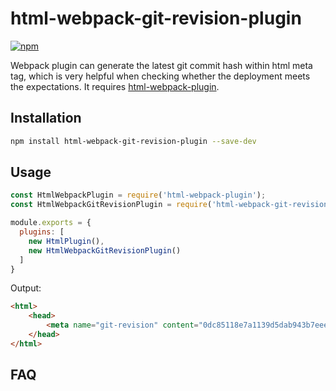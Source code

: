 # html-webpack-git-revision-plugin

[![npm](https://img.shields.io/npm/v/html-webpack-git-revision-plugin.svg)](https://www.npmjs.com/package/html-webpack-git-revision-plugin)

Webpack plugin can generate the latest git commit hash within html meta tag, which is very helpful when checking whether the deployment meets the expectations. It requires [html-webpack-plugin](https://github.com/jantimon/html-webpack-plugin).

## Installation

``` sh
npm install html-webpack-git-revision-plugin --save-dev
```

## Usage

``` js
const HtmlWebpackPlugin = require('html-webpack-plugin');
const HtmlWebpackGitRevisionPlugin = require('html-webpack-git-revision-plugin');

module.exports = {
  plugins: [
    new HtmlPlugin(),
    new HtmlWebpackGitRevisionPlugin()
  ]
}
```

Output:

``` html
<html>
    <head>
        <meta name="git-revision" content="0dc85118e7a1139d5dab943b7eee529c7be06d9c">
    </head>
</html>
```

## FAQ
